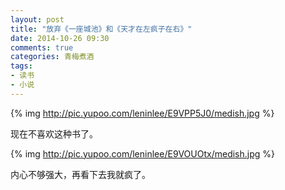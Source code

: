 ```yaml
---
layout: post
title: "放弃《一座城池》和《天才在左疯子在右》"
date: 2014-10-26 09:30
comments: true
categories: 青梅煮酒
tags:
- 读书
- 小说
---
```


{% img http://pic.yupoo.com/leninlee/E9VPP5J0/medish.jpg %}

现在不喜欢这种书了。

{% img http://pic.yupoo.com/leninlee/E9VOUOtx/medish.jpg %}

内心不够强大，再看下去我就疯了。
